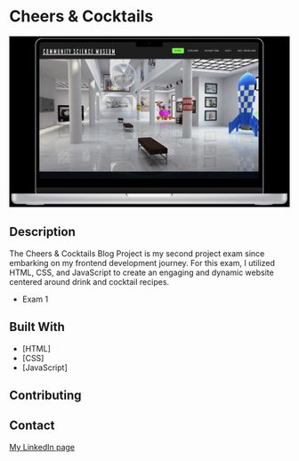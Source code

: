 # Cheers & Cocktails

![image](https://github.com/Beatevangsnes/Community-Science-Museum/blob/master/images/communitysciencemuseum.png?raw=true)

## Description

The Cheers & Cocktails Blog Project is my second project exam since embarking on my frontend development journey. For this exam, I utilized HTML, CSS, and JavaScript to create an engaging and dynamic website centered around drink and cocktail recipes.

- Exam 1

## Built With

- [HTML]
- [CSS]
- [JavaScript]

## Contributing

## Contact

[My LinkedIn page](https://www.linkedin.com/in/beate-vangsnes/)
